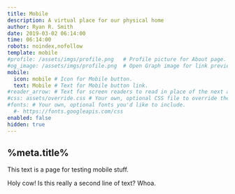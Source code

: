 ```yaml
---
title: Mobile
description: A virtual place for our physical home
author: Ryan R. Smith
date: 2019-03-02 06:14:00
time: 06:14:00
robots: noindex,nofollow
template: mobile
#profile: /assets/imgs/profile.png   # Profile picture for About page.
#og_image: /assets/imgs/profile.png  # Open Graph image for link previews.
mobile:
  icon: mobile # Icon for Mobile button.
  text: Mobile # Text for Mobile button link.
#reader_arrow: # Text for screen readers to read in place of the next arrow on the About page.
#css: assets/override.css # Your own, optional CSS file to override theme styles.
#fonts: # Your own, optional fonts you'd like to include.
  #- https://fonts.googleapis.com/css
enabled: false
hidden: true
---
```


## %meta.title%
This text is a page for testing mobile stuff.

Holy cow! Is this really a second line of text? Whoa.
